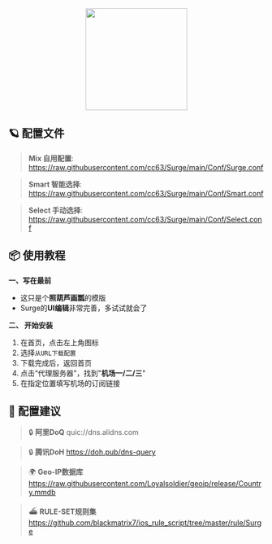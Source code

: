 <div align="center">
 <img src="https://raw.githubusercontent.com/cc63/Surge/main/Module/Surge.png" width="200">
</div>

## 🪐 配置文件

> **Mix 自用配置**:  https://raw.githubusercontent.com/cc63/Surge/main/Conf/Surge.conf

> **Smart 智能选择**:  https://raw.githubusercontent.com/cc63/Surge/main/Conf/Smart.conf

> **Select 手动选择**:  https://raw.githubusercontent.com/cc63/Surge/main/Conf/Select.conf

## 📦 使用教程

**一、写在最前**

- 这只是个**照葫芦画瓢**的模版
- Surge的**UI编辑**非常完善，多试试就会了


**二、 开始安装**

1. 在首页，点击左上角图标
2. 选择`从URL下载配置`
3. 下载完成后，返回首页
4. 点击“代理服务器”，找到"**机场一/二/三**"
5. 在指定位置填写机场的订阅链接

## 🧩 配置建议

>  🔒 **阿里DoQ** quic://dns.alidns.com

>  🔒 **腾讯DoH** https://doh.pub/dns-query

>  🌍 **Geo-IP数据库** https://raw.githubusercontent.com/Loyalsoldier/geoip/release/Country.mmdb

>  ⛴️ **RULE-SET规则集** https://github.com/blackmatrix7/ios_rule_script/tree/master/rule/Surge
